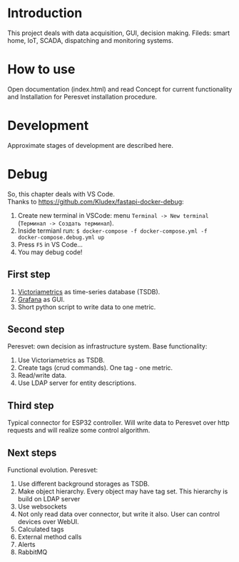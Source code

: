 # Introduction
This project deals with data acquisition, GUI, decision making.
Fileds: smart home, IoT, SCADA, dispatching and monitoring systems.
# How to use
Open documentation (index.html) and read Concept for current functionality and Installation for Peresvet installation procedure.
# Development
Approximate stages of development are described here.
# Debug
So, this chapter deals with VS Code.  
Thanks to https://github.com/Kludex/fastapi-docker-debug:
1. Create new terminal in VSCode: menu `Terminal -> New terminal` (`Терминал -> Создать терминал`).
2. Inside termianl run: ```$ docker-compose -f docker-compose.yml -f docker-compose.debug.yml up```
3. Press `F5` in VS Code...
4. You may debug code!

## First step
1. [Victoriametrics](https://victoriametrics.com/) as time-series database (TSDB).
2. [Grafana](https://grafana.com/) as GUI.
3. Short python script to write data to one metric.
## Second step
Peresvet: own decision as infrastructure system.
Base functionality:
1. Use Victoriametrics as TSDB.
2. Create tags (crud commands). One tag - one metric.
3. Read/write data.
4. Use LDAP server for entity descriptions.
## Third step
Typical connector for ESP32 controller.
Will write data to Peresvet over http requests and will realize some control algorithm.
## Next steps
Functional evolution.
Peresvet:
1. Use different background storages as TSDB.
2. Make object hierarchy. Every object may have tag set.
   This hierarchy is build on LDAP server
3. Use websockets
4. Not only read data over connector, but write it also. User can control devices over WebUI.
5. Calculated tags
6. External method calls
7. Alerts
8. RabbitMQ

